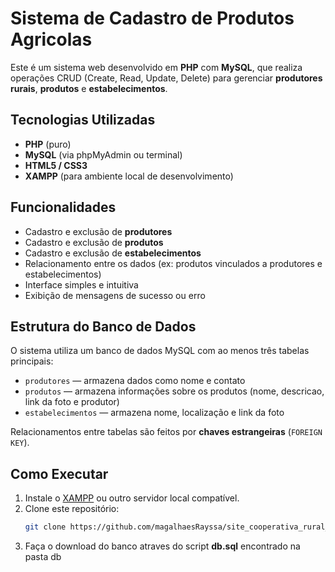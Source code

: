 # Sistema de Cadastro de Produtos Agricolas

Este é um sistema web desenvolvido em **PHP** com **MySQL**, que realiza operações CRUD (Create, Read, Update, Delete) para gerenciar **produtores rurais**, **produtos** e **estabelecimentos**.

## Tecnologias Utilizadas

- **PHP** (puro)
- **MySQL** (via phpMyAdmin ou terminal)
- **HTML5 / CSS3**
- **XAMPP** (para ambiente local de desenvolvimento)

## Funcionalidades

- Cadastro e exclusão de **produtores**
- Cadastro e exclusão de **produtos**
- Cadastro e exclusão de **estabelecimentos**
- Relacionamento entre os dados (ex: produtos vinculados a produtores e estabelecimentos)
- Interface simples e intuitiva
- Exibição de mensagens de sucesso ou erro

## Estrutura do Banco de Dados

O sistema utiliza um banco de dados MySQL com ao menos três tabelas principais:

- `produtores` — armazena dados como nome e contato
- `produtos` — armazena informações sobre os produtos (nome, descricao, link da foto e produtor)
- `estabelecimentos` — armazena nome, localização e link da foto

Relacionamentos entre tabelas são feitos por **chaves estrangeiras** (`FOREIGN KEY`).

## Como Executar

1. Instale o [XAMPP](https://www.apachefriends.org/index.html) ou outro servidor local compatível.
2. Clone este repositório:
   ```bash
   git clone https://github.com/magalhaesRayssa/site_cooperativa_rural_php.git
3. Faça o download do banco atraves do script **db.sql** encontrado na pasta db 